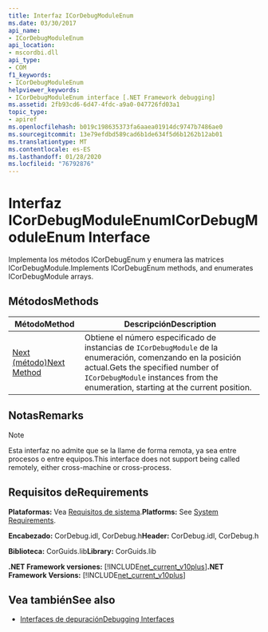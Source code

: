 ```yaml
---
title: Interfaz ICorDebugModuleEnum
ms.date: 03/30/2017
api_name:
- ICorDebugModuleEnum
api_location:
- mscordbi.dll
api_type:
- COM
f1_keywords:
- ICorDebugModuleEnum
helpviewer_keywords:
- ICorDebugModuleEnum interface [.NET Framework debugging]
ms.assetid: 2fb93cd6-6d47-4fdc-a9a0-047726fd03a1
topic_type:
- apiref
ms.openlocfilehash: b019c198635373fa6aaea01914dc9747b7486ae0
ms.sourcegitcommit: 13e79efdbd589cad6b1de634f5d6b1262b12ab01
ms.translationtype: MT
ms.contentlocale: es-ES
ms.lasthandoff: 01/28/2020
ms.locfileid: "76792876"
---
```

# <a name="icordebugmoduleenum-interface"></a><span data-ttu-id="2fd6d-102">Interfaz ICorDebugModuleEnum</span><span class="sxs-lookup"><span data-stu-id="2fd6d-102">ICorDebugModuleEnum Interface</span></span>

<span data-ttu-id="2fd6d-103">Implementa los métodos ICorDebugEnum y enumera las matrices ICorDebugModule.</span><span class="sxs-lookup"><span data-stu-id="2fd6d-103">Implements ICorDebugEnum methods, and enumerates ICorDebugModule arrays.</span></span>  
  
## <a name="methods"></a><span data-ttu-id="2fd6d-104">Métodos</span><span class="sxs-lookup"><span data-stu-id="2fd6d-104">Methods</span></span>  
  
|<span data-ttu-id="2fd6d-105">Método</span><span class="sxs-lookup"><span data-stu-id="2fd6d-105">Method</span></span>|<span data-ttu-id="2fd6d-106">Descripción</span><span class="sxs-lookup"><span data-stu-id="2fd6d-106">Description</span></span>|  
|------------|-----------------|  
|[<span data-ttu-id="2fd6d-107">Next (método)</span><span class="sxs-lookup"><span data-stu-id="2fd6d-107">Next Method</span></span>](icordebugmoduleenum-next-method.md)|<span data-ttu-id="2fd6d-108">Obtiene el número especificado de instancias de `ICorDebugModule` de la enumeración, comenzando en la posición actual.</span><span class="sxs-lookup"><span data-stu-id="2fd6d-108">Gets the specified number of `ICorDebugModule` instances from the enumeration, starting at the current position.</span></span>|  
  
## <a name="remarks"></a><span data-ttu-id="2fd6d-109">Notas</span><span class="sxs-lookup"><span data-stu-id="2fd6d-109">Remarks</span></span>  
  
> [!NOTE]
> <span data-ttu-id="2fd6d-110">Esta interfaz no admite que se la llame de forma remota, ya sea entre procesos o entre equipos.</span><span class="sxs-lookup"><span data-stu-id="2fd6d-110">This interface does not support being called remotely, either cross-machine or cross-process.</span></span>  
  
## <a name="requirements"></a><span data-ttu-id="2fd6d-111">Requisitos de</span><span class="sxs-lookup"><span data-stu-id="2fd6d-111">Requirements</span></span>  
 <span data-ttu-id="2fd6d-112">**Plataformas:** Vea [Requisitos de sistema](../../../../docs/framework/get-started/system-requirements.md).</span><span class="sxs-lookup"><span data-stu-id="2fd6d-112">**Platforms:** See [System Requirements](../../../../docs/framework/get-started/system-requirements.md).</span></span>  
  
 <span data-ttu-id="2fd6d-113">**Encabezado:** CorDebug.idl, CorDebug.h</span><span class="sxs-lookup"><span data-stu-id="2fd6d-113">**Header:** CorDebug.idl, CorDebug.h</span></span>  
  
 <span data-ttu-id="2fd6d-114">**Biblioteca:** CorGuids.lib</span><span class="sxs-lookup"><span data-stu-id="2fd6d-114">**Library:** CorGuids.lib</span></span>  
  
 <span data-ttu-id="2fd6d-115">**.NET Framework versiones:** [!INCLUDE[net_current_v10plus](../../../../includes/net-current-v10plus-md.md)]</span><span class="sxs-lookup"><span data-stu-id="2fd6d-115">**.NET Framework Versions:** [!INCLUDE[net_current_v10plus](../../../../includes/net-current-v10plus-md.md)]</span></span>  
  
## <a name="see-also"></a><span data-ttu-id="2fd6d-116">Vea también</span><span class="sxs-lookup"><span data-stu-id="2fd6d-116">See also</span></span>

- [<span data-ttu-id="2fd6d-117">Interfaces de depuración</span><span class="sxs-lookup"><span data-stu-id="2fd6d-117">Debugging Interfaces</span></span>](debugging-interfaces.md)

